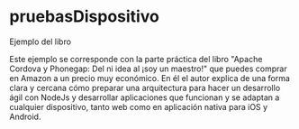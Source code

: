 # pruebasDispositivo
Ejemplo del libro

Este ejemplo se corresponde con la parte práctica del libro "Apache Cordova y Phonegap: Del ni idea al ¡soy un maestro!" que puedes comprar en Amazon a un precio muy económico. En él el autor explica de una forma clara y cercana cómo preparar una arquitectura para hacer un desarrollo ágil con NodeJs y desarrollar aplicaciones que funcionan y se adaptan a cualquier dispositivo, tanto web como en aplicación nativa para iOS y Android.